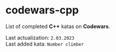 # codewars-cpp

List of completed **C++** katas on **Codewars**.

Last actualization: `2.03.2023`
</br>
Last added kata: `Number climber`

